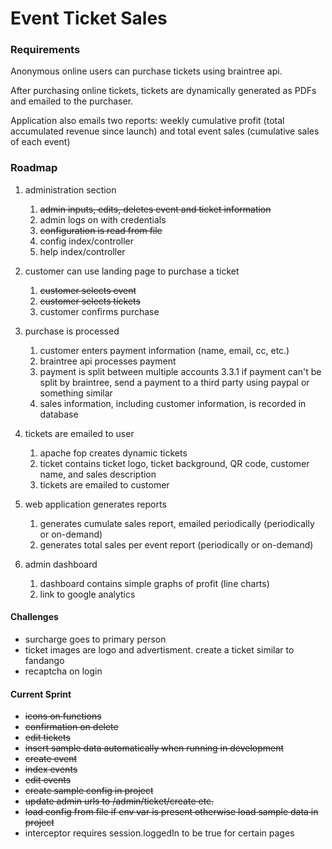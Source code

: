 # Event Ticket Sales

### Requirements

Anonymous online users can purchase tickets using braintree api.  

After purchasing online tickets, tickets are dynamically generated as PDFs and emailed to the purchaser.  

Application also emails two reports: weekly cumulative profit (total accumulated revenue since launch) and total event sales (cumulative sales of each event)

### Roadmap

1. administration section
    1. ~~admin inputs, edits, deletes event and ticket information~~
    2. admin logs on with credentials
    3. ~~configuration is read from file~~
    4. config index/controller
    6. help index/controller
	
2. customer can use landing page to purchase a ticket
	1. ~~customer selects event~~
	2. ~~customer selects tickets~~
	3. customer confirms purchase
	
3. purchase is processed
	1. customer enters payment information (name, email, cc, etc.)
	2. braintree api processes payment
	3. payment is split between multiple accounts
		3.3.1 if payment can't be split by braintree, send a payment to a third party using paypal or something similar
	4. sales information, including customer information, is recorded in database

4. tickets are emailed to user
	1. apache fop creates dynamic tickets
	2. ticket contains ticket logo, ticket background, QR code, customer name, and sales description
	3. tickets are emailed to customer

5. web application generates reports
	1. generates cumulate sales report, emailed periodically (periodically or on-demand)
	2. generates total sales per event report (periodically or on-demand)
	
6. admin dashboard
	1. dashboard contains simple graphs of profit (line charts)
	2. link to google analytics

#### Challenges
* surcharge goes to primary person
* ticket images are logo and advertisment.  create a ticket similar to fandango
* recaptcha on login
	
#### Current Sprint
* ~~icons on functions~~
* ~~confirmation on delete~~
* ~~edit tickets~~
* ~~insert sample data automatically when running in development~~
* ~~create event~~
* ~~index events~~
* ~~edit events~~
* ~~create sample config in project~~
* ~~update admin urls to /admin/ticket/create etc.~~
* ~~load config from file if env var is present otherwise load sample data in project~~
* interceptor requires session.loggedIn to be true for certain pages